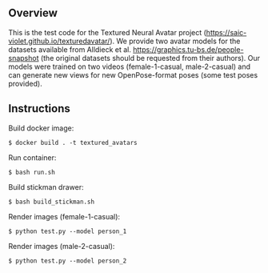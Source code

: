 ## Overview

This is the test code for the Textured Neural Avatar project (https://saic-violet.github.io/texturedavatar/).
We provide two avatar models for the datasets available from Alldieck et al. https://graphics.tu-bs.de/people-snapshot (the original datasets should be requested from their authors). Our models were trained on two videos (female-1-casual, male-2-casual) and can generate new views for new OpenPose-format poses (some test poses provided).

## Instructions

Build docker image:

```
$ docker build . -t textured_avatars
```

Run container:

```
$ bash run.sh
```

Build stickman drawer:

```
$ bash build_stickman.sh
```

Render images (female-1-casual):

```
$ python test.py --model person_1
```

Render images (male-2-casual):

```
$ python test.py --model person_2
```


